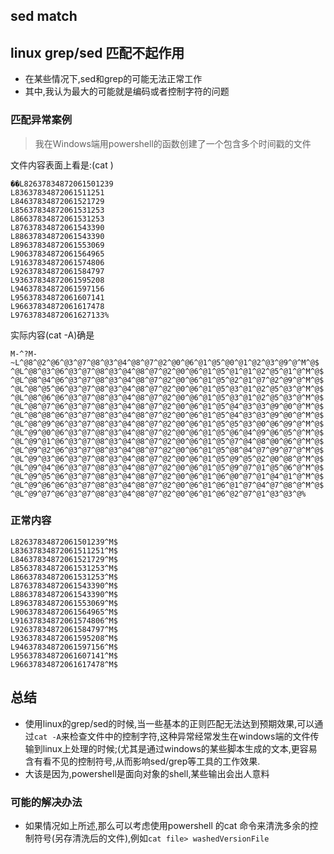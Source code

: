 ## sed match

## linux grep/sed 匹配不起作用

- 在某些情况下,sed和grep的可能无法正常工作
- 其中,我认为最大的可能就是编码或者控制字符的问题

### 匹配异常案例

> 我在Windows端用powershell的函数创建了一个包含多个时间戳的文件

文件内容表面上看是:(cat )

```
��L82637834872061501239
L83637834872061511251
L84637834872061521729
L85637834872061531253
L86637834872061531253
L87637834872061543390
L88637834872061543390
L89637834872061553069
L90637834872061564965
L91637834872061574806
L92637834872061584797
L93637834872061595208
L94637834872061597156
L95637834872061607141
L96637834872061617478
L97637834872061627133%
```
实际内容(cat -A)确是
```
M-^?M-~L^@8^@2^@6^@3^@7^@8^@3^@4^@8^@7^@2^@0^@6^@1^@5^@0^@1^@2^@3^@9^@^M^@$
^@L^@8^@3^@6^@3^@7^@8^@3^@4^@8^@7^@2^@0^@6^@1^@5^@1^@1^@2^@5^@1^@^M^@$
^@L^@8^@4^@6^@3^@7^@8^@3^@4^@8^@7^@2^@0^@6^@1^@5^@2^@1^@7^@2^@9^@^M^@$
^@L^@8^@5^@6^@3^@7^@8^@3^@4^@8^@7^@2^@0^@6^@1^@5^@3^@1^@2^@5^@3^@^M^@$
^@L^@8^@6^@6^@3^@7^@8^@3^@4^@8^@7^@2^@0^@6^@1^@5^@3^@1^@2^@5^@3^@^M^@$
^@L^@8^@7^@6^@3^@7^@8^@3^@4^@8^@7^@2^@0^@6^@1^@5^@4^@3^@3^@9^@0^@^M^@$
^@L^@8^@8^@6^@3^@7^@8^@3^@4^@8^@7^@2^@0^@6^@1^@5^@4^@3^@3^@9^@0^@^M^@$
^@L^@8^@9^@6^@3^@7^@8^@3^@4^@8^@7^@2^@0^@6^@1^@5^@5^@3^@0^@6^@9^@^M^@$
^@L^@9^@0^@6^@3^@7^@8^@3^@4^@8^@7^@2^@0^@6^@1^@5^@6^@4^@9^@6^@5^@^M^@$
^@L^@9^@1^@6^@3^@7^@8^@3^@4^@8^@7^@2^@0^@6^@1^@5^@7^@4^@8^@0^@6^@^M^@$
^@L^@9^@2^@6^@3^@7^@8^@3^@4^@8^@7^@2^@0^@6^@1^@5^@8^@4^@7^@9^@7^@^M^@$
^@L^@9^@3^@6^@3^@7^@8^@3^@4^@8^@7^@2^@0^@6^@1^@5^@9^@5^@2^@0^@8^@^M^@$
^@L^@9^@4^@6^@3^@7^@8^@3^@4^@8^@7^@2^@0^@6^@1^@5^@9^@7^@1^@5^@6^@^M^@$
^@L^@9^@5^@6^@3^@7^@8^@3^@4^@8^@7^@2^@0^@6^@1^@6^@0^@7^@1^@4^@1^@^M^@$
^@L^@9^@6^@6^@3^@7^@8^@3^@4^@8^@7^@2^@0^@6^@1^@6^@1^@7^@4^@7^@8^@^M^@$
^@L^@9^@7^@6^@3^@7^@8^@3^@4^@8^@7^@2^@0^@6^@1^@6^@2^@7^@1^@3^@3^@%
```
### 正常内容
```
L82637834872061501239^M$
L83637834872061511251^M$
L84637834872061521729^M$
L85637834872061531253^M$
L86637834872061531253^M$
L87637834872061543390^M$
L88637834872061543390^M$
L89637834872061553069^M$
L90637834872061564965^M$
L91637834872061574806^M$
L92637834872061584797^M$
L93637834872061595208^M$
L94637834872061597156^M$
L95637834872061607141^M$
L96637834872061617478^M$
```
## 总结
* 使用linux的grep/sed的时候,当一些基本的正则匹配无法达到预期效果,可以通过`cat -A`来检查文件中的控制字符,这种异常经常发生在windows端的文件传输到linux上处理的时候;(尤其是通过windows的某些脚本生成的文本,更容易含有看不见的控制符号,从而影响sed/grep等工具的工作效果.
* 大该是因为,powershell是面向对象的shell,某些输出会出人意料
### 可能的解决办法
- 如果情况如上所述,那么可以考虑使用powershell 的cat 命令来清洗多余的控制符号(另存清洗后的文件),例如`cat file> washedVersionFile`
